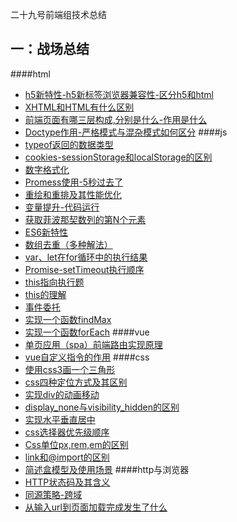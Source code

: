 二十九号前端组技术总结

## 一：战场总结
####html
- [h5新特性-h5新标签浏览器兼容性-区分h5和html](./face-write/h5新特性-h5新标签浏览器兼容性-区分h5和html.md)
- [XHTML和HTML有什么区别](./face-write/XHTML和HTML有什么区别.md)
- [前端页面有哪三层构成,分别是什么-作用是什么](./face-write/前端页面有哪三层构成,分别是什么-作用是什么.md)
- [Doctype作用-严格模式与混杂模式如何区分](./face-write/Doctype作用-严格模式与混杂模式如何区分.md)
####js
- [typeof返回的数据类型](./face-write/typeof返回的数据类型.md)
- [cookies-sessionStorage和localStorage的区别](./face-write/cookies-sessionStorage和localStorage的区别.md)
- [数字格式化](./face-write/数字格式化.md)
- [Promess使用-5秒过去了](./face-write/Promise使用-5秒过去了.md)
- [重绘和重排及其性能优化](./face-write/重绘和重排及其性能优化.md)
- [变量提升-代码运行](./face-write/变量提升-代码运行.md)
- [获取菲波那契数列的第N个元素](./face-write/获取菲波那契数列的第N个元素.md)
- [ES6新特性](./face-write/ES6新特性.md)
- [数组去重（多种解法）](./face-write/数组去重（多种解法）.md)
- [var、let在for循环中的执行结果](./face-write/var、let在for循环中的执行结果.md)
- [Promise-setTimeout执行顺序](./face-write/Promise-setTimeout执行顺序.md)
- [this指向执行题](./face-write/this指向执行题.md)
- [this的理解](./face-write/this的理解.md)
- [事件委托](./face-write/事件委托.md)
- [实现一个函数findMax](./face-write/实现一个函数findMax.md)
- [实现一个函数forEach](./face-write/实现一个函数forEach.md)
####vue
- [单页应用（spa）前端路由实现原理](./face-write/单页应用（spa）前端路由实现原理.md)
- [vue自定义指令的作用](./face-write/vue自定义指令的作用.md)
####css
- [使用css3画一个三角形](./face-write/使用css3画一个三角形.md)
- [css四种定位方式及其区别](./face-write/css四种定位方式及其区别.md)
- [实现div的动画移动](./face-write/实现div的动画移动.md)
- [display_none与visibility_hidden的区别](./face-write/display_none与visibility_hidden的区别.md)
- [实现水平垂直居中](./face-write/实现水平垂直居中.md)
- [css选择器优先级顺序](./face-write/css选择器优先级顺序.md)
- [Css单位px,rem,em的区别](./face-write/Css单位px,rem,em的区别.md)
- [link和@import的区别](./face-write/link和@import的区别.md)
- [简述盒模型及使用场景](./face-write/简述盒模型及使用场景.md)
####http与浏览器
- [HTTP状态码及其含义](./face-write/HTTP状态码及其含义.md)
- [同源策略-跨域](./face-write/同源策略-跨域.md)
- [从输入url到页面加载完成发生了什么](./face-write/从输入url到页面加载完成发生了什么.md)



